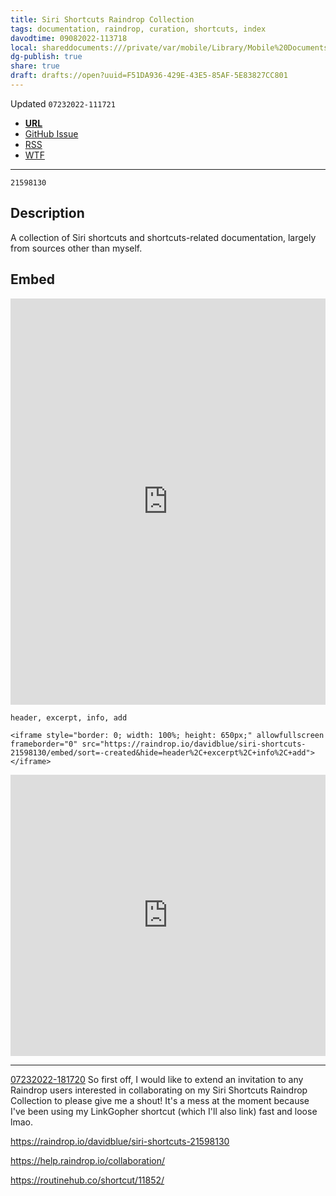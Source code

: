 ```yaml
---
title: Siri Shortcuts Raindrop Collection
tags: documentation, raindrop, curation, shortcuts, index
davodtime: 09082022-113718
local: shareddocuments:///private/var/mobile/Library/Mobile%20Documents/iCloud~md~obsidian/Documents/OBSHIDDIAN/drafts/F51DA936-429E-43E5-85AF-5E83827CC801.md
dg-publish: true
share: true
draft: drafts://open?uuid=F51DA936-429E-43E5-85AF-5E83827CC801
---
```

Updated `07232022-111721`

- [**URL**](https://raindrop.io/davidblue/siri-shortcuts-21598130)
- [GitHub Issue](https://github.com/extratone/i/issues/228) 
- [RSS](https://raindrop.io/collection/21598130/feed)
- [WTF](https://davidblue.wtf/drafts/F51DA936-429E-43E5-85AF-5E83827CC801.html)

---

`21598130`

## Description

A collection of Siri shortcuts and shortcuts-related documentation, largely from sources other than myself.

## Embed

<iframe style="border: 0; width: 100%; height: 650px;" allowfullscreen frameborder="0" src="https://raindrop.io/davidblue/siri-shortcuts-21598130/embed/sort=-created&hide=header%2C+excerpt%2C+info%2C+add"></iframe>

`header, excerpt, info, add`

```
<iframe style="border: 0; width: 100%; height: 650px;" allowfullscreen frameborder="0" src="https://raindrop.io/davidblue/siri-shortcuts-21598130/embed/sort=-created&hide=header%2C+excerpt%2C+info%2C+add"></iframe>
```

<iframe style="border: 0; width: 100%; height: 450px;" allowfullscreen frameborder="0" src="https://raindrop.io/davidblue/embed/theme=auto&hide=header%2C+excerpt%2C+info%2C+add&sort=-created"></iframe>

---

[07232022-181720](https://discord.com/channels/503976650439131183/1000149774722416760/1000541396274528286)
So first off, I would like to extend an invitation to any Raindrop users interested in collaborating on my Siri Shortcuts Raindrop Collection to please give me a shout! It's a mess at the moment because I've been using my LinkGopher shortcut (which I'll also link) fast and loose lmao.

https://raindrop.io/davidblue/siri-shortcuts-21598130

https://help.raindrop.io/collaboration/

https://routinehub.co/shortcut/11852/

